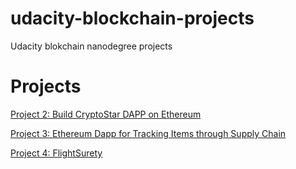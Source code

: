 # udacity-blockchain-projects
Udacity blokchain nanodegree projects


# Projects
[Project 2: Build CryptoStar DAPP on Ethereum](https://github.com/ramkumarrani/udacity-blockchain-projects/tree/master/project2)

[Project 3: Ethereum Dapp for Tracking Items through Supply Chain](https://github.com/ramkumarrani/udacity-blockchain-projects/tree/master/project3)

[Project 4: FlightSurety](https://github.com/ramkumarrani/udacity-blockchain-projects/tree/master/project4)

